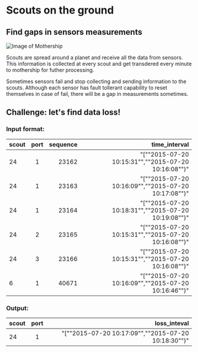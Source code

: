 # Scouts on the ground

## Find gaps in sensors measurements

![Image of Mothership](https://svetixbot.github.com/scouts-on-the-ground/images/mothership.png)

Scouts are spread around a planet and receive all the data from sensors. This information is collected at every scout and get transdered every minute to mothership for futher processing. 

Sometimes sensors fail and stop collecting and sending information to the scouts. Although each sensor has fault tollerant capability to reset themselves in case of fail, there will be a gap in measurements sometimes. 


## Challenge: let's find data loss!

### Input format: 

| scout| port | sequence | time_interval                                       |
|----- |:----:| --------:| ---------------------------------------------------:|
| 24   | 1    | 23162    | "[""2015-07-20 10:15:31"",""2015-07-20 10:16:08"")" |
|24|1|23163|"[""2015-07-20 10:16:09"",""2015-07-20 10:17:08"")"|
|24|1|23164|"[""2015-07-20 10:18:31"",""2015-07-20 10:19:08"")"|
|24|2|23165|"[""2015-07-20 10:15:31"",""2015-07-20 10:16:08"")"|
|24|3|23166|"[""2015-07-20 10:15:31"",""2015-07-20 10:16:08"")"|
|6|1|40671|"[""2015-07-20 10:16:09"",""2015-07-20 10:16:46"")"|


### Output: 
| scout | port | loss_inteval |
|----- |:----:| --------:|
| 24 | 1 | "[""2015-07-20 10:17:09"",""2015-07-20 10:18:30"")"